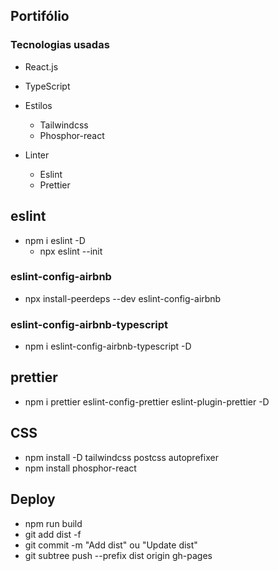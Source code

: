 ## Portifólio

### Tecnologias usadas
  - React.js
  - TypeScript

  - Estilos
    - Tailwindcss
    - Phosphor-react

  - Linter
    - Eslint
    - Prettier

## eslint
- npm i eslint -D
  - npx eslint --init

### eslint-config-airbnb
- npx install-peerdeps --dev eslint-config-airbnb

### eslint-config-airbnb-typescript
- npm i eslint-config-airbnb-typescript -D

## prettier
- npm i prettier eslint-config-prettier eslint-plugin-prettier -D

<!-- CSS -->
## CSS
  - npm install -D tailwindcss postcss autoprefixer
  - npm install phosphor-react
<!-- // CSS -->

<!-- React -->
<!-- // React -->

<!-- Deploy -->
## Deploy
  - npm run build
  - git add dist -f
  - git commit -m "Add dist" ou "Update dist"
  - git subtree push --prefix dist origin gh-pages
<!-- //Deploy -->